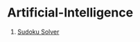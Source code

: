 # Artificial-Intelligence
1. [Sudoku Solver](https://github.com/avianshgupta/Artificial-Intelligence/tree/master/Sudoku_Solver)
